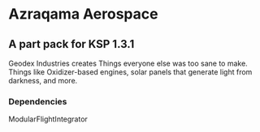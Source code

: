 # Azraqama Aerospace

## A part pack for KSP 1.3.1

Geodex Industries creates Things everyone else was too sane to make. Things like Oxidizer-based engines, solar panels that generate light from darkness, and more.

### Dependencies
ModularFlightIntegrator
